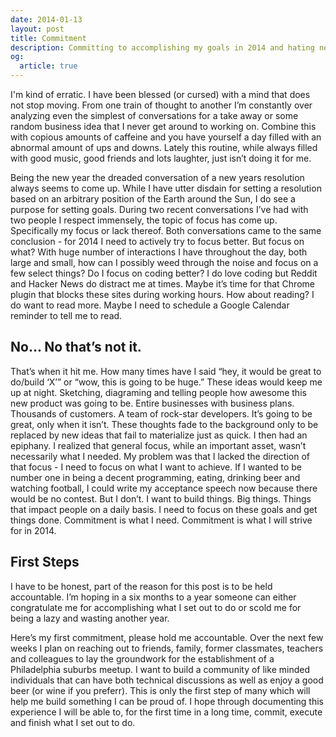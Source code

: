 ```yaml
---
date: 2014-01-13
layout: post
title: Commitment
description: Committing to accomplishing my goals in 2014 and hating new years resolutions all at the same time.
og:
  article: true
---
```


I'm kind of erratic.  I have been blessed (or cursed) with a mind that does not stop moving.  From one train of thought to another I’m constantly over analyzing even the simplest of conversations for a take away or some random business idea that I never get around to working on.  Combine this with copious amounts of caffeine and you have yourself a day filled with an abnormal amount of ups and downs.  Lately this routine, while always filled with good music, good friends and lots laughter, just isn’t doing it for me.

Being the new year the dreaded conversation of a new years resolution always seems to come up.  While I have utter disdain for setting a resolution based on an arbitrary position of the Earth around the Sun, I do see a purpose for setting goals.  During two recent conversations I’ve had with two people I respect immensely, the topic of focus has come up.  Specifically my focus or lack thereof.  Both conversations came to the same conclusion - for 2014 I need to actively try to focus better.  But focus on what?  With huge number of interactions I have throughout the day, both large and small, how can I possibly weed through the noise and focus on a few select things?  Do I focus on coding better?  I do love coding but Reddit and Hacker News do distract me at times.  Maybe it’s time for that Chrome plugin that blocks these sites during working hours.  How about reading?  I do want to read more.  Maybe I need to schedule a Google Calendar reminder to tell me to read.

## No... No that’s not it.

That’s when it hit me.  How many times have I said “hey, it would be great to do/build ‘X’” or “wow, this is going to be huge.”  These ideas would keep me up at night.  Sketching, diagraming and telling people how awesome this new product was going to be.  Entire businesses with business plans.  Thousands of customers.  A team of rock-star developers.  It’s going to be great, only when it isn’t.  These thoughts fade to the background only to be replaced by new ideas that fail to materialize just as quick.
I then had an epiphany.  I realized that general focus, while an important asset, wasn’t necessarily what I needed.  My problem was that I lacked the direction of that focus - I need to focus on what I want to achieve.  If I wanted to be number one in being a decent programming, eating, drinking beer and watching football, I could write my acceptance speech now because there would be no contest.  But I don’t.  I want to build things.  Big things.  Things that impact people on a daily basis.  I need to focus on these goals and get things done.  Commitment is what I need.  Commitment is what I will strive for in 2014.

## First Steps

I have to be honest, part of the reason for this post is to be held accountable.  I’m hoping in a six months to a year someone can either congratulate me for accomplishing what I set out to do or scold me for being a lazy and wasting another year.

Here’s my first commitment, please hold me accountable.  Over the next few weeks I plan on reaching out to friends, family, former classmates, teachers and colleagues to lay the groundwork for the establishment of a Philadelphia suburbs meetup.  I want to build a community of like minded individuals that can have both technical discussions as well as enjoy a good beer (or wine if you preferr).  This is only the first step of many which will help me build something I can be proud of.  I hope through documenting this experience I will be able to, for the first time in a long time, commit, execute and finish what I set out to do.
